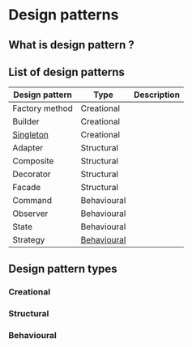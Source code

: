 # Design patterns

## What is design pattern ?

## List of design patterns
| Design pattern | Type | Description |
|----------------|------|-------------|
| Factory method | Creational | |
| Builder | Creational | |
| [Singleton](/strategy/README.md) | Creational | |
| Adapter | Structural | |
| Composite | Structural | |
| Decorator | Structural | |
| Facade | Structural | |
| Command | Behavioural | |
| Observer | Behavioural | |
| State | Behavioural | |
| Strategy | [Behavioural](#behavioural) | |

## Design pattern types
### Creational 
### Structural
### Behavioural

